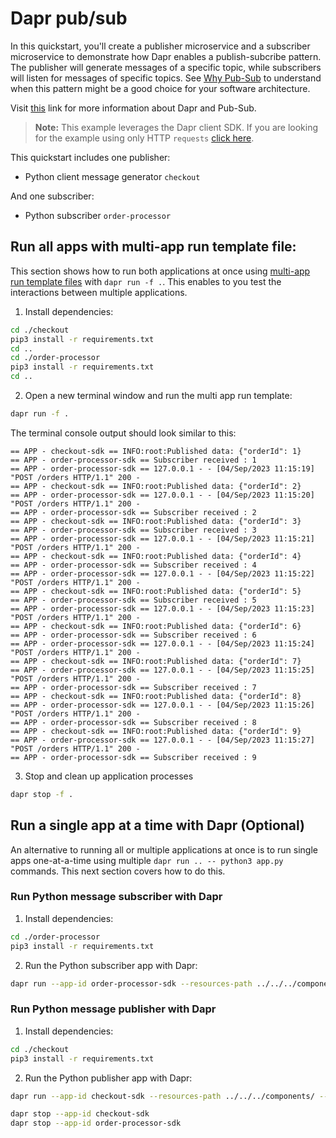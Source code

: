 # Dapr pub/sub

In this quickstart, you'll create a publisher microservice and a subscriber microservice to demonstrate how Dapr enables a publish-subcribe pattern. The publisher will generate messages of a specific topic, while subscribers will listen for messages of specific topics. See [Why Pub-Sub](#why-pub-sub) to understand when this pattern might be a good choice for your software architecture.

Visit [this](https://docs.dapr.io/developing-applications/building-blocks/pubsub/) link for more information about Dapr and Pub-Sub.

> **Note:** This example leverages the Dapr client SDK.  If you are looking for the example using only HTTP `requests` [click here](../http).

This quickstart includes one publisher:

- Python client message generator `checkout` 

And one subscriber: 
 
- Python subscriber `order-processor`

## Run all apps with multi-app run template file:

This section shows how to run both applications at once using [multi-app run template files](https://docs.dapr.io/developing-applications/local-development/multi-app-dapr-run/multi-app-overview/) with `dapr run -f .`.  This enables to you test the interactions between multiple applications.  

1. Install dependencies: 

<!-- STEP
name: Install Node dependencies
-->

```bash
cd ./checkout
pip3 install -r requirements.txt
cd ..
cd ./order-processor
pip3 install -r requirements.txt
cd ..
```
<!-- END_STEP -->
2. Open a new terminal window and run the multi app run template:

<!-- STEP
name: Run multi app run template
expected_stdout_lines:
  - 'Started Dapr with app id "order-processor"'
  - 'Started Dapr with app id "checkout-sdk"'
  - '== APP - checkout-sdk == INFO:root:Published data: {"orderId": 1}'
  - '== APP - order-processor-sdk == Subscriber received : 1'
expected_stderr_lines:
output_match_mode: substring
background: true
sleep: 15
-->

```bash
dapr run -f .
```

The terminal console output should look similar to this:

```text
== APP - checkout-sdk == INFO:root:Published data: {"orderId": 1}
== APP - order-processor-sdk == Subscriber received : 1
== APP - order-processor-sdk == 127.0.0.1 - - [04/Sep/2023 11:15:19] "POST /orders HTTP/1.1" 200 -
== APP - checkout-sdk == INFO:root:Published data: {"orderId": 2}
== APP - order-processor-sdk == 127.0.0.1 - - [04/Sep/2023 11:15:20] "POST /orders HTTP/1.1" 200 -
== APP - order-processor-sdk == Subscriber received : 2
== APP - checkout-sdk == INFO:root:Published data: {"orderId": 3}
== APP - order-processor-sdk == Subscriber received : 3
== APP - order-processor-sdk == 127.0.0.1 - - [04/Sep/2023 11:15:21] "POST /orders HTTP/1.1" 200 -
== APP - checkout-sdk == INFO:root:Published data: {"orderId": 4}
== APP - order-processor-sdk == Subscriber received : 4
== APP - order-processor-sdk == 127.0.0.1 - - [04/Sep/2023 11:15:22] "POST /orders HTTP/1.1" 200 -
== APP - checkout-sdk == INFO:root:Published data: {"orderId": 5}
== APP - order-processor-sdk == Subscriber received : 5
== APP - order-processor-sdk == 127.0.0.1 - - [04/Sep/2023 11:15:23] "POST /orders HTTP/1.1" 200 -
== APP - checkout-sdk == INFO:root:Published data: {"orderId": 6}
== APP - order-processor-sdk == Subscriber received : 6
== APP - order-processor-sdk == 127.0.0.1 - - [04/Sep/2023 11:15:24] "POST /orders HTTP/1.1" 200 -
== APP - checkout-sdk == INFO:root:Published data: {"orderId": 7}
== APP - order-processor-sdk == 127.0.0.1 - - [04/Sep/2023 11:15:25] "POST /orders HTTP/1.1" 200 -
== APP - order-processor-sdk == Subscriber received : 7
== APP - checkout-sdk == INFO:root:Published data: {"orderId": 8}
== APP - order-processor-sdk == 127.0.0.1 - - [04/Sep/2023 11:15:26] "POST /orders HTTP/1.1" 200 -
== APP - order-processor-sdk == Subscriber received : 8
== APP - checkout-sdk == INFO:root:Published data: {"orderId": 9}
== APP - order-processor-sdk == 127.0.0.1 - - [04/Sep/2023 11:15:27] "POST /orders HTTP/1.1" 200 -
== APP - order-processor-sdk == Subscriber received : 9
```

3. Stop and clean up application processes

```bash
dapr stop -f .
```
<!-- END_STEP -->

## Run a single app at a time with Dapr (Optional)

An alternative to running all or multiple applications at once is to run single apps one-at-a-time using multiple `dapr run .. -- python3 app.py` commands.  This next section covers how to do this. 

### Run Python message subscriber with Dapr

1. Install dependencies: 

<!-- STEP
name: Install Node dependencies
-->

```bash
cd ./order-processor
pip3 install -r requirements.txt
```

<!-- END_STEP -->

2. Run the Python subscriber app with Dapr: 

<!-- STEP
name: Run python subscriber
expected_stdout_lines:
  - '== APP == Subscriber received : 4'
  - "Exited App successfully"
expected_stderr_lines:
output_match_mode: substring
working_dir: ./order-processor
background: true
sleep: 10
-->

```bash
dapr run --app-id order-processor-sdk --resources-path ../../../components/ --app-port 6001 -- uvicorn app:app --port 6002
```

<!-- END_STEP -->

### Run Python message publisher with Dapr

1. Install dependencies: 

<!-- STEP
name: Install python dependencies
-->

```bash
cd ./checkout
pip3 install -r requirements.txt 
```
<!-- END_STEP -->

2. Run the Python publisher app with Dapr: 

<!-- STEP
name: Run python publisher
expected_stdout_lines:
  - '== APP == INFO:root:Published data: {"orderId": 1}'
  - '== APP == INFO:root:Published data: {"orderId": 2}'
  - "Exited App successfully"
expected_stderr_lines:
output_match_mode: substring
working_dir: ./checkout
background: true
sleep: 10
-->

```bash
dapr run --app-id checkout-sdk --resources-path ../../../components/ -- python3 app.py
```

<!-- END_STEP -->

```bash
dapr stop --app-id checkout-sdk
dapr stop --app-id order-processor-sdk
```
